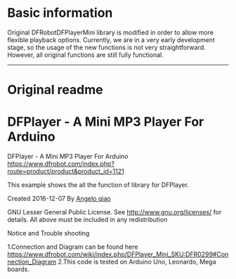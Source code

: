 #  Basic information
Original DFRobotDFPlayerMini library is modified in order to allow more flexible playback options. Currently, we are in a very early development stage, so the usage of the new functions is not very straightforward. However, all original functions are still fully functional. 

---

# Original readme
# DFPlayer - A Mini MP3 Player For Arduino


DFPlayer - A Mini MP3 Player For Arduino
https://www.dfrobot.com/index.php?route=product/product&product_id=1121

This example shows the all the function of library for DFPlayer.

Created 2016-12-07
By [Angelo qiao](Angelo.qiao@dfrobot.com)

GNU Lesser General Public License.
See <http://www.gnu.org/licenses/> for details.
All above must be included in any redistribution

Notice and Trouble shooting

1.Connection and Diagram can be found here
https://www.dfrobot.com/wiki/index.php/DFPlayer_Mini_SKU:DFR0299#Connection_Diagram
2.This code is tested on Arduino Uno, Leonardo, Mega boards.
